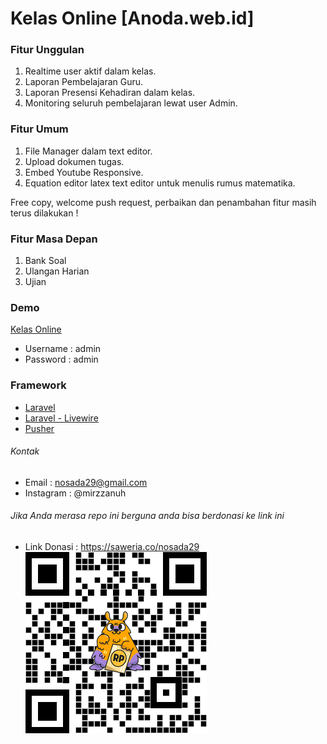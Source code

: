 # Kelas Online [Anoda.web.id]

### Fitur Unggulan

1. Realtime user aktif dalam kelas.
2. Laporan Pembelajaran Guru.
3. Laporan Presensi Kehadiran dalam kelas.
4. Monitoring seluruh pembelajaran lewat user Admin.

### Fitur Umum

1. File Manager dalam text editor.
2. Upload dokumen tugas.
3. Embed Youtube Responsive.
4. Equation editor latex text editor untuk menulis rumus matematika.

Free copy, welcome push request,
perbaikan dan penambahan fitur masih terus dilakukan !

### Fitur Masa Depan

1. Bank Soal
2. Ulangan Harian
3. Ujian

### Demo

[Kelas Online](https://kelas-online.anoda.web.id)

-   Username : admin
-   Password : admin

### Framework

-   [Laravel](https://laravel.com)
-   [Laravel - Livewire](https://laravel-livewire.com)
-   [Pusher](https://pusher.com)

###### Kontak

-   Email : nosada29@gmail.com
-   Instagram : @mirzzanuh

###### Jika Anda merasa repo ini berguna anda bisa berdonasi ke link ini

-   Link Donasi : https://saweria.co/nosada29
    ![Alt text](/public/images/link-donasi.png)
